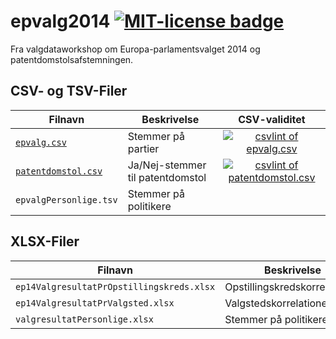 epvalg2014 [![MIT-license badge][license-badge-img]][license-badge-url]
==========

Fra valgdataworkshop om Europa-parlamentsvalget 2014 og patentdomstolsafstemningen.

CSV- og TSV-Filer
-----------------

Filnavn | Beskrivelse | CSV-validitet
------------------------------|----------------------------------|:---------------------------------------------------------------------:
[`epvalg.csv`][epvalg]        | Stemmer på partier               | [![csvlint of epvalg.csv][epvalg-badge-img]][epvalg-badge-url]
[`patentdomstol.csv`][patent] | Ja/Nej-stemmer til patentdomstol | [![csvlint of patentdomstol.csv][patent-badge-img]][patent-badge-url]
`epvalgPersonlige.tsv`        | Stemmer på politikere            |

XLSX-Filer
----------

Filnavn | Beskrivelse
------------------------------------------|-------------------------------
`ep14ValgresultatPrOpstillingskreds.xlsx` | Opstillingskredskorrelationer
`ep14ValgresultatPrValgsted.xlsx`         | Valgstedskorrelationer
`valgresultatPersonlige.xlsx`             | Stemmer på politikere


[travis-badge-img]: https://travis-ci.org/ok-dk/epvalg2014.svg
[travis-badge-url]: https://travis-ci.org/ok-dk/epvalg2014
[license-badge-img]: http://img.shields.io/badge/License-MIT-blue.svg
[license-badge-url]: https://github.com/ok-dk/epvalg2014/blob/master/LICENSE.md
[epvalg]: https://github.com/ok-dk/epvalg2014/blob/master/epvalg.csv
[patent]: https://github.com/ok-dk/epvalg2014/blob/master/patentdomstol.csv
[epvalg-badge-img]: http://csvlint.io/validation/53863574637376031a430400.svg
[epvalg-badge-url]: http://csvlint.io/validation/53863574637376031a430400
[patent-badge-img]: http://csvlint.io/validation/5386357a637376031a440400.svg
[patent-badge-url]: http://csvlint.io/validation/5386357a637376031a440400
